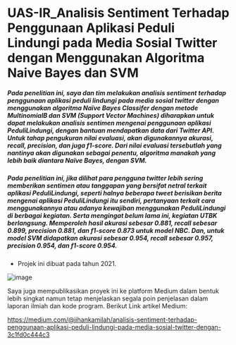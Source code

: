 # UAS-IR_Analisis Sentiment Terhadap Penggunaan Aplikasi Peduli Lindungi pada Media Sosial Twitter dengan Menggunakan Algoritma Naive Bayes dan SVM

<h5>Pada penelitian ini, saya dan tim melakukan analisis sentiment terhadap penggunaan aplikasi peduli lindungi pada media sosial twitter dengan menggunakan algoritma Naïve Bayes Classifer dengan metode MultinomialB dan SVM (Support Vector Machines) diharapkan untuk dapat melakukan analisis sentimen mengenai penggunaan aplikasi PeduliLindungi, dengan bantuan mendapatkan data dari Twitter API. Untuk tahap pengukuran nilai evaluasi, akan digunakannya akurasi, recall, precision, dan juga f1-score. Dari nilai evaluasi tersebutlah yang nantinya akan digunakan sebagai penentu, algoritma manakah yang lebih baik diantara Naïve Bayes, dengan SVM.</h5>

<h5>Pada penelitian ini, jika dilihat para pengguna twitter lebih sering memberikan sentimen atau tanggapan yang bersifat netral terkait aplikasi PeduliLindungi, seperti halnya beberapa tweet berisikan berita mengenai aplikasi PeduliLindungi itu sendiri, pertanyaan terkait cara menggunakannya atau adanya kewajiban menggunakan PeduliLindungi di berbagai kegiatan. Serta mengingat belum lama ini, kegiatan UTBK berlangsung. Memperoleh hasil akurasi sebesar 0.881, recall sebesar 0.899, precision 0.881, dan f1-score 0.873 untuk model NBC. Dan, untuk model SVM didapatkan akurasi sebesar 0.954, recall sebesar 0.957, precision 0.954, dan f1-score 0.954.</h5> 

- Projek ini dibuat pada tahun 2021.

![image](https://github.com/jihanKamilah/UAS-IR_Analisis-Sentimen-Penggunaan-Peduli-Lindungi-Menggunakan-Algoritma-Naive-Bayes-dan-SVM/assets/79673174/2a61409e-d52f-4263-8919-a8aedbe0b458)

Saya juga mempublikasikan proyek ini ke platform Medium dalam bentuk lebih singkat namun tetap menjelaskan segala poin penjelasan dalam laporan ilmiah dan kode program. Berikut Link artikel Medium:

https://medium.com/@jihankamilah/analisis-sentiment-terhadap-penggunaan-aplikasi-peduli-lindungi-pada-media-sosial-twitter-dengan-3c1fd0c444c3
